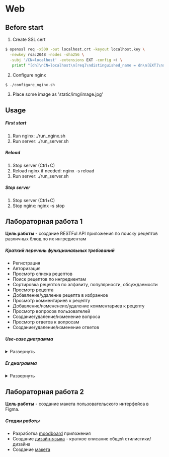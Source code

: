 # Web

## Before start
1. Create SSL cert
```bash
$ openssl req -x509 -out localhost.crt -keyout localhost.key \
  -newkey rsa:2048 -nodes -sha256 \
  -subj '/CN=localhost' -extensions EXT -config <( \
   printf "[dn]\nCN=localhost\n[req]\ndistinguished_name = dn\n[EXT]\nsubjectAltName=DNS:localhost\nkeyUsage=digitalSignature\nextendedKeyUsage=serverAuth")
```

2. Configure nginx
```bash
$ ./configure_nginx.sh
```

3. Place some image as 'static/img/image.jpg'

## Usage
##### First start
1) Run nginx: ./run_nginx.sh
2) Run server: ./run_server.sh

##### Reload
1) Stop server (Ctrl+C)
2) Reload nginx if needed: nginx -s reload 
3) Run server: ./run_server.sh

##### Stop server
1) Stop server (Ctrl+C)
2) Stop nginx: nginx -s stop

## Лабораторная работа 1

**Цель работы** - создание RESTFul API приложения по поиску рецептов различных блюд по их ингредиентам

##### Краткий перечень функциональных требований
* Регистрация
* Авторизация
* Просмотр списка рецептов
* Поиск рецептов по ингредиентам
* Сортировка рецептов по алфавиту, популярности, обсуждаемости
* Просмотр рецепта
* Добавление/удаление рецепта в избранное
* Просмотр комментариев к рецепту
* Добавление/измененеие/удаление комментариев к рецепту
* Просмотр вопросов пользователей
* Создание/удаление/изменение вопроса
* Просмотр ответов к вопросам
* Создание/удаление/изменение ответов

##### Use-case диаграмма
<details><summary>Развернуть</summary>

![Изображение](https://github.com/shestakovar/Web/blob/lab_01/docs/img/use_case.png)
</details>

##### Er диаграмма
<details><summary>Развернуть</summary>

![Изображение](https://github.com/shestakovar/Web/blob/lab_01/docs/img/er.png)
</details>

## Лабораторная работа 2

**Цель работы** - создание макета пользовательского интерфейса в Figma.

##### Стадии работы
* Разработка [moodboard](https://www.figma.com/file/inltQpxfOWznonBO2Q3BmI/?node-id=192%3A2) приложения
* Создание [дизайн-языка](https://www.figma.com/file/inltQpxfOWznonBO2Q3BmI/?node-id=61%3A34) - краткое описание общей стилистики/дизайна
* Создание [макета](https://www.figma.com/file/inltQpxfOWznonBO2Q3BmI/?node-id=0%3A1)
